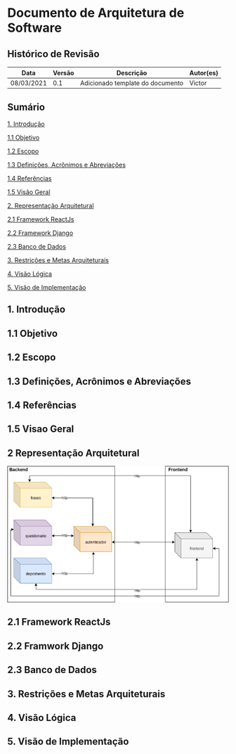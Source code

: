 # Documento de Arquitetura de Software


## Histórico de Revisão
|Data|Versão|Descrição|Autor(es)|
|---|---|---|---|
|08/03/2021|0.1|Adicionado template do documento| Victor |


## Sumário
[1. Introdução]()   

[1.1 Objetivo]()   

[1.2 Escopo]()   

[1.3 Definições, Acrônimos e Abreviações]()   

[1.4 Referências]()   

[1.5 Visão Geral]()   

[2. Representação Arquitetural]()   

[2.1 Framework ReactJs]()   

[2.2 Framework Django]()   

[2.3 Banco de Dados]()   

[3. Restrições e Metas Arquiteturais]()   

[4. Visão Lógica]()   

[5. Visão de Implementação]()   


## 1. Introdução

## 1.1 Objetivo

## 1.2 Escopo

## 1.3 Definições, Acrônimos e Abreviações

## 1.4 Referências

## 1.5 Visao Geral

## 2 Representação Arquitetural
![arquitetura](../img/diagrama_de_arquitetura.png)

## 2.1 Framework ReactJs

## 2.2 Framwork Django

## 2.3 Banco de Dados

## 3. Restrições e Metas Arquiteturais

## 4. Visão Lógica

## 5. Visão de Implementação

